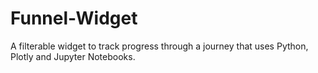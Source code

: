 # Funnel-Widget
A filterable widget to track progress through a journey that uses Python, Plotly and Jupyter Notebooks. 
